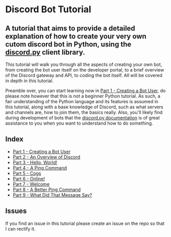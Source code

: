 # Discord Bot Tutorial

## A tutorial that aims to provide a detailed explanation of how to create your very own cutom discord bot in Python, using the [discord.py](https://discordpy.readthedocs.io) client library.

This tutorial will walk you through all the aspects of creating your own bot, from creating the bot user itself on the developer portal, to a brief overview of the Discord gateway and API, to coding the bot itself. All will be covered in depth in this tutorial.

Preamble over, you can start learning now in [Part 1 - Creating a Bot User,](docs/part1.md) do please note however that this is not a beginner Python tutorial. As such, a fair understanding of the Python language and its features is assumed in this tutorial, along with a base knowledge of Discord, such as what servers and channels are, how to join them, the basics really. Also, you'll likely find during development of bots that the [discord.py documentation](https://discordpy.readthedocs.io) is of great assistance to you when you want to understand how to do something.

## Index

- [Part 1 - Creating a Bot User](docs/part1.md)
- [Part 2 - An Overview of Discord](docs/part2.md)
- [Part 3 - Hello, World!](docs/part3.md)
- [Part 4 - A Ping Command](docs/part4.md)
- [Part 5 - Cogs](docs/part5.md)
- [Part 6 - Online!](docs/part6.md)
- [Part 7 - Welcome](docs/part7.md)
- [Part 8 - A Better Ping Command](docs/part8.md)
- [Part 9 - What Did That Message Say?](docs/part9.md)

## Issues

If you find an issue in this tutorial please create an issue on the repo so that I can rectify it.
